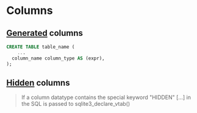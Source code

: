 # Columns

## [Generated](https://sqlite.org/gencol.html) columns

```sql
CREATE TABLE table_name (
	...
  column_name column_type AS (expr),
);
```

## [Hidden](https://sqlite.org/vtab.html#hidden_columns_in_virtual_tables) columns

> If a column datatype contains the special keyword "HIDDEN" [...] in the SQL is passed to sqlite3_declare_vtab()